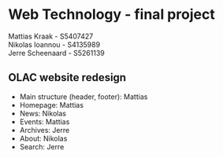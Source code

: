 # Web Technology - final project
Mattias Kraak - S5407427<br>
Nikolas Ioannou - S4135989<br>
Jerre Scheenaard - S5261139

## OLAC website redesign
- Main structure (header, footer): Mattias
- Homepage: Mattias
- News: Nikolas
- Events: Mattias
- Archives: Jerre
- About: Nikolas
- Search: Jerre
